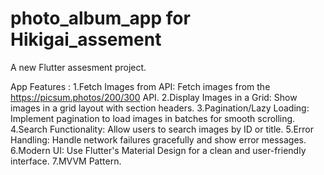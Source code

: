 # photo_album_app for Hikigai_assement

A new Flutter assesment project.

App Features :
1.Fetch Images from API: Fetch images from the https://picsum.photos/200/300 API.
2.Display Images in a Grid: Show images in a grid layout with section headers.
3.Pagination/Lazy Loading: Implement pagination to load images in batches for smooth scrolling.
4.Search Functionality: Allow users to search images by ID or title.
5.Error Handling: Handle network failures gracefully and show error messages.
6.Modern UI: Use Flutter's Material Design for a clean and user-friendly interface.
7.MVVM Pattern.
